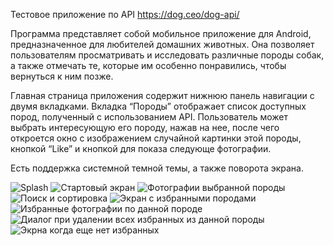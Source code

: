 Тестовое приложение по API https://dog.ceo/dog-api/

Программа представляет собой мобильное приложение для Android, предназначенное для любителей домашних животных. Она позволяет пользователям просматривать и исследовать различные породы собак, а также отмечать те, которые им особенно понравились, чтобы вернуться к ним позже.

Главная страница приложения содержит нижнюю панель навигации с двумя вкладками. Вкладка “Породы” отображает список доступных пород, полученный с использованием API. Пользователь может выбрать интересующую его породу, нажав на нее, после чего откроется окно с изображением случайной картинки этой породы, кнопкой “Like” и кнопкой для показа следующе фотографии.

Есть поддержка системной темной темы, а также поворота экрана. 

![Splash](https://raw.githubusercontent.com/szareckii/dogs/feff260a91b1b28b300f1f9cb8053845481a762a/Screenshot_1.png)
![Стартовый экран](https://raw.githubusercontent.com/szareckii/dogs/feff260a91b1b28b300f1f9cb8053845481a762a/Screenshot_2.png)
![Фотографии выбранной породы](https://raw.githubusercontent.com/szareckii/dogs/feff260a91b1b28b300f1f9cb8053845481a762a/Screenshot_3.png)
![Поиск и сортировка](https://raw.githubusercontent.com/szareckii/dogs/feff260a91b1b28b300f1f9cb8053845481a762a/Screenshot_4.png)
![Экран с избранными породами](https://raw.githubusercontent.com/szareckii/dogs/feff260a91b1b28b300f1f9cb8053845481a762a/Screenshot_5.png)
![Избранные фотографии по данной породе](https://raw.githubusercontent.com/szareckii/dogs/feff260a91b1b28b300f1f9cb8053845481a762a/Screenshot_6.png)
![Диалог при удалении всех избранных из данной породы](https://raw.githubusercontent.com/szareckii/dogs/feff260a91b1b28b300f1f9cb8053845481a762a/Screenshot_7.png)
![Экрна когда еще нет избранных](https://raw.githubusercontent.com/szareckii/dogs/feff260a91b1b28b300f1f9cb8053845481a762a/Screenshot_8.png)
